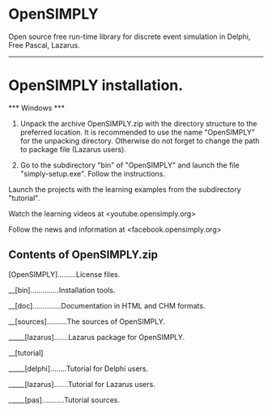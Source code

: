 # OpenSIMPLY
Open source free run-time library for discrete event simulation in Delphi, Free Pascal, Lazarus.
************************************************************************************************

OpenSIMPLY installation.
========================

*** Windows ***

1. Unpack the archive OpenSIMPLY.zip with the directory structure to the preferred location.
   It is recommended to use the name "OpenSIMPLY" for the unpacking directory.
   Otherwise do not forget to change the path to package file (Lazarus users).
 
2. Go to the subdirectory "bin" of "OpenSIMPLY" and launch the file "simply-setup.exe".
   Follow the instructions. 


Launch the projects with the learning examples from the subdirectory "tutorial".

Watch the learning videos at <youtube.opensimply.org>
 
Follow the news and information at <facebook.opensimply.org> 


Contents of OpenSIMPLY.zip
--------------------------

[OpenSIMPLY].........License files.

__[bin]..............Installation tools.

__[doc]..............Documentation in HTML and CHM formats.  

__[sources]..........The sources of OpenSIMPLY.

_____[lazarus].......Lazarus package for OpenSIMPLY.   
	 
__[tutorial]
              
_____[delphi]........Tutorial for Delphi users. 

_____[lazarus].......Tutorial for Lazarus users. 

_____[pas]...........Tutorial sources.


